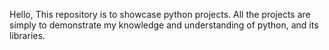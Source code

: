 Hello, This repository is to showcase python projects.
All the projects are simply to demonstrate my knowledge and understanding of python,
and its libraries.
